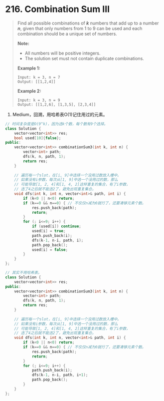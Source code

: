# 216. Combination Sum III

> Find all possible combinations of ***k*** numbers that add up to a number ***n***, given that only numbers from 1 to 9 can be used and each combination should be a unique set of numbers.
>
> **Note:**
>
> - All numbers will be positive integers.
> - The solution set must not contain duplicate combinations.
>
> **Example 1:**
>
> ```
> Input: k = 3, n = 7
> Output: [[1,2,4]]
> ```
>
> **Example 2:**
>
> ```
> Input: k = 3, n = 9
> Output: [[1,2,6], [1,3,5], [2,3,4]]
> ```

1. Medium，回溯，用哈希表O(1)记住用过的元素。

```cpp
// 时间复杂度是O(9^k)，因为选k个数，每个数有9个选择。
class Solution {
    vector<vector<int>> res;
    bool used[10]{false};
public:
    vector<vector<int>> combinationSum3(int k, int n) {
        vector<int> path;
        dfs(k, n, path, 1);
        return res;
    }
    
    // 遍历每一个slot，在[i, 9]中选择一个没用过数放入槽中。
    // 如果没有i参数，每次从[1, 9]中选一个没用过的数，那么
    // 可能导致[1, 2, 4]和[1, 4, 2]这样重复的集合，有了i参数，
    // 选了4之后就不能选2了，避免出现重复集合。
    void dfs(int k, int n, vector<int>& path, int i) {
        if (k<0 || n<0) return;
        if (k==0 && n==0) { // 不仅仅n减为0就行了，还要凑够元素个数。
            res.push_back(path);
            return;
        }
        for (; i<=9; i++) {
            if (used[i]) continue;
            used[i] = true;
            path.push_back(i);
            dfs(k-1, n-i, path, i);
            path.pop_back();
            used[i] = false;
        }
    }
};
```

```cpp
// 其实不用哈希表。
class Solution {
    vector<vector<int>> res;
public:
    vector<vector<int>> combinationSum3(int k, int n) {
        vector<int> path;
        dfs(k, n, path, 1);
        return res;
    }
    
    // 遍历每一个slot，在[i, 9]中选择一个没用过数放入槽中。
    // 如果没有i参数，每次从[1, 9]中选一个没用过的数，那么
    // 可能导致[1, 2, 4]和[1, 4, 2]这样重复的集合，有了i参数，
    // 选了4之后就不能选2了，避免出现重复集合。
    void dfs(int k, int n, vector<int>& path, int i) {
        if (k<0 || n<0) return;
        if (k==0 && n==0) { // 不仅仅n减为0就行了，还要凑够元素个数。
            res.push_back(path);
            return;
        }
        for (; i<=9; i++) {
            path.push_back(i);
            dfs(k-1, n-i, path, i+1);
            path.pop_back();
        }
    }
};
```


